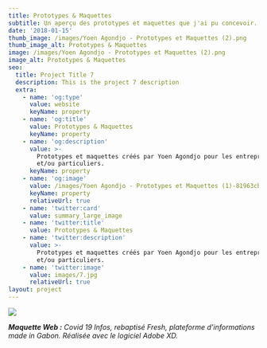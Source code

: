 ```yaml
---
title: Prototypes & Maquettes
subtitle: Un aperçu des prototypes et maquettes que j'ai pu concevoir.
date: '2018-01-15'
thumb_image: /images/Yoen Agondjo - Prototypes et Maquettes (2).png
thumb_image_alt: Prototypes & Maquettes
image: /images/Yoen Agondjo - Prototypes et Maquettes (2).png
image_alt: Prototypes & Maquettes
seo:
  title: Project Title 7
  description: This is the project 7 description
  extra:
    - name: 'og:type'
      value: website
      keyName: property
    - name: 'og:title'
      value: Prototypes & Maquettes
      keyName: property
    - name: 'og:description'
      value: >-
        Prototypes et maquettes créés par Yoen Agondjo pour les entreprises
        et/ou particuliers.
      keyName: property
    - name: 'og:image'
      value: /images/Yoen Agondjo - Prototypes et Maquettes (1)-81963cbb.png
      keyName: property
      relativeUrl: true
    - name: 'twitter:card'
      value: summary_large_image
    - name: 'twitter:title'
      value: Prototypes & Maquettes
    - name: 'twitter:description'
      value: >-
        Prototypes et maquettes créés par Yoen Agondjo pour les entreprises
        et/ou particuliers.
    - name: 'twitter:image'
      value: images/7.jpg
      relativeUrl: true
layout: project
---
```

![](/images/2020-03-27.png)

***Maquette Web :** Covid 19 Infos, rebaptisé Fresh, plateforme d'informations made in Gabon. Réalisée avec le logiciel Adobe XD.*
